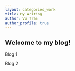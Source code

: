```yaml
---
layout: categories_work
title: My Writing
author: Vu Tran
author_profile: true
---
```


## Welcome to my blog!

Blog 1

Blog 2